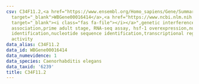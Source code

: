 ```yaml
---
csv: C34F11.2,<a href="https://www.ensembl.org/Homo_sapiens/Gene/Summary?db=core;g=WBGene00016414"
  target="_blank">WBGene00016414</a>,<a href="https://www.ncbi.nlm.nih.gov/pubmed/30894454"
  target="_blank"><i class="fas fa-file"></i></a>",genetic interference,functional
  association,prime adult stage, RNA-seq assay, hsf-1 overexpression,nucleotide sequence
  identification,nucleotide sequence identification,transcriptional regulation,up-regulates
  activity
data_alias: C34F11.2
data_id: WBGene00016414
data_numevidence: 1
data_species: Caenorhabditis elegans
data_taxid: '6239'
title: C34F11.2
---
```

